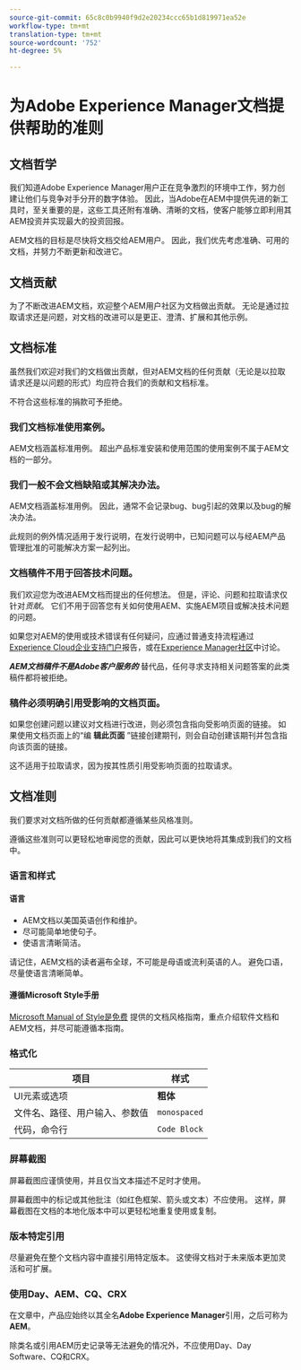 ```yaml
---
source-git-commit: 65c8c0b9940f9d2e20234ccc65b1d819971ea52e
workflow-type: tm+mt
translation-type: tm+mt
source-wordcount: '752'
ht-degree: 5%

---
```

# 为Adobe Experience Manager文档提供帮助的准则

## 文档哲学

我们知道Adobe Experience Manager用户正在竞争激烈的环境中工作，努力创建让他们与竞争对手分开的数字体验。 因此，当Adobe在AEM中提供先进的新工具时，至关重要的是，这些工具还附有准确、清晰的文档，使客户能够立即利用其AEM投资并实现最大的投资回报。

AEM文档的目标是尽快将文档交给AEM用户。 因此，我们优先考虑准确、可用的文档，并努力不断更新和改进它。

## 文档贡献

为了不断改进AEM文档，欢迎整个AEM用户社区为文档做出贡献。 无论是通过拉取请求还是问题，对文档的改进可以是更正、澄清、扩展和其他示例。

## 文档标准

虽然我们欢迎对我们的文档做出贡献，但对AEM文档的任何贡献（无论是以拉取请求还是以问题的形式）均应符合我们的贡献和文档标准。

不符合这些标准的捐款可予拒绝。

### 我们文档标准使用案例。

AEM文档涵盖标准用例。 超出产品标准安装和使用范围的使用案例不属于AEM文档的一部分。

### 我们一般不会文档缺陷或其解决办法。

AEM文档涵盖标准用例。 因此，通常不会记录bug、bug引起的效果以及bug的解决办法。

此规则的例外情况适用于发行说明，在发行说明中，已知问题可以与经AEM产品管理批准的可能解决方案一起列出。

### 文档稿件不用于回答技术问题。

我们欢迎您为改进AEM文档而提出的任何想法。 但是，评论、问题和拉取请求仅针对&#x200B;*贡献*。 它们不用于回答您有关如何使用AEM、实施AEM项目或解决技术问题的问题。

如果您对AEM的使用或技术错误有任何疑问，应通过普通支持流程通过[Experience Cloud企业支持门户](https://helpx.adobe.com/cn/contact/enterprise-support.ec.html)报告，或在[Experience Manager社区](https://forums.adobe.com/community/experience-cloud/marketing-cloud/experience-manager)中讨论。

***AEM文档稿件不是Adobe客户服务的*** 替代品，任何寻求支持相关问题答案的此类稿件都将被拒绝。

### 稿件必须明确引用受影响的文档页面。

如果您创建问题以建议对文档进行改进，则必须包含指向受影响页面的链接。 如果使用文档页面上的“编 **辑此页面** ”链接创建期刊，则会自动创建该期刊并包含指向该页面的链接。

这不适用于拉取请求，因为按其性质引用受影响页面的拉取请求。

## 文档准则

我们要求对文档所做的任何贡献都遵循某些风格准则。

遵循这些准则可以更轻松地审阅您的贡献，因此可以更快地将其集成到我们的文档中。

### 语言和样式

#### 语言

* AEM文档以美国英语创作和维护。
* 尽可能简单地使句子。
* 使语言清晰简洁。

请记住，AEM文档的读者遍布全球，不可能是母语或流利英语的人。 避免口语，尽量使语言清晰简单。

#### 遵循Microsoft Style手册

[Microsoft Manual of Style是免费](https://docs.microsoft.com/en-us/style-guide/welcome/) 提供的文档风格指南，重点介绍软件文档和AEM文档，并尽可能遵循本指南。

### 格式化

| 项目 | 样式 |
|---|---|
| UI元素或选项 | **粗体** |
| 文件名、路径、用户输入、参数值 | `monospaced` |
| 代码，命令行 | ```Code Block``` |

### 屏幕截图

屏幕截图应谨慎使用，并且仅当文本描述不足时才使用。

屏幕截图中的标记或其他批注（如红色框架、箭头或文本）不应使用。 这样，屏幕截图在文档的本地化版本中可以更轻松地重复使用或复制。

### 版本特定引用

尽量避免在整个文档内容中直接引用特定版本。 这使得文档对于未来版本更加灵活和可扩展。

### 使用Day、AEM、CQ、CRX

在文章中，产品应始终以其全名&#x200B;**Adobe Experience Manager**&#x200B;引用，之后可称为&#x200B;**AEM**。

除类名或引用AEM历史记录等无法避免的情况外，不应使用Day、Day Software、CQ和CRX。